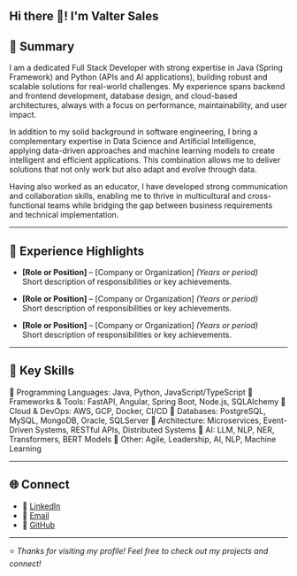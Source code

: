 ## Hi there 👋! I'm Valter Sales

## 💼 Summary

I am a dedicated Full Stack Developer with strong expertise in Java (Spring Framework) and Python (APIs and AI applications), building robust and scalable solutions for real-world challenges. My experience spans backend and frontend development, database design, and cloud-based architectures, always with a focus on performance, maintainability, and user impact.

In addition to my solid background in software engineering, I bring a complementary expertise in Data Science and Artificial Intelligence, applying data-driven approaches and machine learning models to create intelligent and efficient applications. This combination allows me to deliver solutions that not only work but also adapt and evolve through data.

Having also worked as an educator, I have developed strong communication and collaboration skills, enabling me to thrive in multicultural and cross-functional teams while bridging the gap between business requirements and technical implementation.

---

## 🚀 Experience Highlights

- **[Role or Position]** – [Company or Organization] *(Years or period)*  
  Short description of responsibilities or key achievements.  

- **[Role or Position]** – [Company or Organization] *(Years or period)*  
  Short description of responsibilities or key achievements.  

- **[Role or Position]** – [Company or Organization] *(Years or period)*  
  Short description of responsibilities or key achievements.  

---

## 🧠 Key Skills

🔹 Programming Languages: Java, Python, JavaScript/TypeScript
🔹 Frameworks & Tools: FastAPI, Angular, Spring Boot, Node.js, SQLAlchemy
🔹 Cloud & DevOps: AWS, GCP, Docker, CI/CD
🔹 Databases: PostgreSQL, MySQL, MongoDB, Oracle, SQLServer
🔹 Architecture: Microservices, Event-Driven Systems, RESTful APIs, Distributed Systems
🔹 AI: LLM, NLP, NER, Transformers, BERT Models
🔹 Other: Agile, Leadership, AI, NLP, Machine Learning

---

## 🌐 Connect

- 💼 [LinkedIn](https://www.linkedin.com/in/valter-e-de-m-sales-84804814/)  
- 📧 [Email](mailto:valter.sales@gmail.com)  
- 🐙 [GitHub](https://github.com/valtersales)  

---

⭐ *Thanks for visiting my profile! Feel free to check out my projects and connect!*

